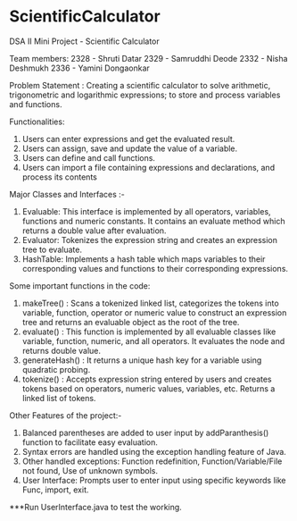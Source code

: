 # ScientificCalculator
DSA II Mini Project - Scientific Calculator

Team members:
	2328 - Shruti Datar
	2329 - Samruddhi Deode
	2332 - Nisha Deshmukh
	2336 - Yamini Dongaonkar

Problem Statement : Creating a scientific calculator to solve arithmetic, trigonometric and logarithmic expressions; to store and process variables and functions.

Functionalities:
1. Users can enter expressions and get the evaluated result.
2. Users can assign, save and update the value of a variable.
3. Users can define and call functions.
4. Users can import a file containing expressions and declarations, and process its contents

Major Classes and Interfaces :-
1. Evaluable: This interface is implemented by all operators, variables, functions and numeric constants.
It contains an evaluate method which returns a double value after evaluation.
2. Evaluator: Tokenizes the expression string and creates an expression tree to evaluate. 
3. HashTable: Implements a hash table which maps variables to their corresponding values and functions to their corresponding expressions.

Some important functions in the code:
1. makeTree() : Scans a tokenized linked list, categorizes the tokens into variable, function, operator or numeric value to construct an expression tree and returns an evaluable object as the root of the tree.
2. evaluate() : This function is implemented by all evaluable classes like variable, function, numeric, and all operators. It evaluates the node and returns double value.
3. generateHash() : It returns a unique hash key for a variable using quadratic probing. 
4. tokenize() : Accepts expression string entered by users and creates tokens based on operators, numeric values, variables, etc. Returns a linked list of tokens.

Other Features of the project:-
1. Balanced parentheses are added to user input by addParanthesis() function to facilitate easy evaluation.
2. Syntax errors are handled using the exception handling feature of Java.
3. Other handled exceptions: Function redefinition, Function/Variable/File not found, Use of unknown symbols.
4. User Interface: Prompts user to enter input using specific keywords like Func, import, exit. 

***Run UserInterface.java to test the working.
